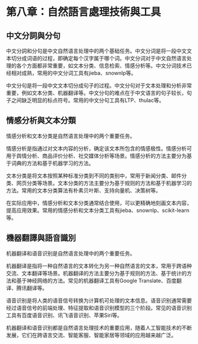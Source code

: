 # 第八章：自然語言處理技術與工具

## 中文分詞與分句

中文分詞和分句是中文自然语言处理中的两个基础任务。中文分词是将一段中文文本切分成词语的过程，即确定每个汉字属于哪个词。中文分词对于中文自然语言处理的各个方面都非常重要，如文本分类、信息检索、情感分析等。中文分词技术已经相对成熟，常用的中文分词工具有jieba、snownlp等。

中文分句是将一段中文文本切分成句子的过程。中文分句对于文本处理和分析非常重要，例如文本分类、机器翻译等。中文分句的难点在于中文语言的句子较长，句子之间缺乏明显的标点符号。常用的中文分句工具有LTP、thulac等。

## 情感分析與文本分類

情感分析和文本分类是自然语言处理中的两个重要任务。

情感分析是指通过对文本内容的分析，确定该文本所包含的情感极性。情感分析可用于舆情分析、商品评价分析、社交媒体分析等场景。情感分析的方法主要分为基于词典的方法和基于机器学习的方法。

文本分类是将文本按照某种标准分类到不同的类别中，常用于新闻分类、邮件分类、网页分类等场景。文本分类的方法主要分为基于规则的方法和基于机器学习的方法。常用的文本分类算法有朴素贝叶斯、支持向量机、决策树等。

在实际应用中，情感分析和文本分类通常结合使用，可以更精确地刻画文本内容，提高应用效果。常用的情感分析和文本分类工具有jieba、snownlp、scikit-learn等。

## 機器翻譯與語音識別

机器翻译和语音识别是自然语言处理中的两个重要任务。

机器翻译是指将一种自然语言的文本转化为另一种自然语言的文本，常用于跨语种交流、文本翻译等场景。机器翻译的方法主要分为基于规则的方法、基于统计的方法和基于神经网络的方法。常见的机器翻译工具有Google Translate、百度翻译、腾讯翻译等。

语音识别是将人类的语音信号转换为计算机可处理的文本信息。语音识别通常需要经过语音信号的前端处理、特征提取和语音识别模型的三个阶段。常见的语音识别工具有百度语音识别、讯飞语音识别、苹果Siri等。

机器翻译和语音识别都是自然语言处理技术的重要应用，随着人工智能技术的不断发展，它们在跨语言交流、智能客服、智能家居等领域的应用越来越广泛。
